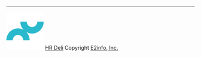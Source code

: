 -------------------
![イーツー・インフォロゴ](https://raw.githubusercontent.com/e2info/e2info-warehouse/master/images/logo/logo100x100_transparent.png)
[HR Deli](https://hrdeli.e2info.co.jp/) Copyright [E2info, Inc.](https://www.e2info.co.jp/)
